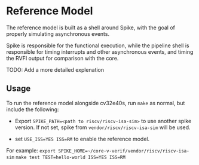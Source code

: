 # Reference Model

The reference model is built as a shell around Spike, with the goal of properly simulating asynchronous events.

Spike is responsible for the functional execution, while the pipeline shell is responsible for timing interrupts and other asynchronous events, and timing the RVFI output for comparison with the core.

TODO: Add a more detailed explenation

## Usage 

To run the reference model alongside cv32e40s, run `make` as normal, but include the following:
- Export `SPIKE_PATH=<path to riscv/riscv-isa-sim>` to use another spike version. If not set, spike from `vendor/riscv/riscv-isa-sim` will be used.

- set `USE_ISS=YES ISS=RM` to enable the reference model.

For example:
`export SPIKE_HOME=~/core-v-verif/vendor/riscv/riscv-isa-sim`
`make test TEST=hello-world ISS=YES ISS=RM`

